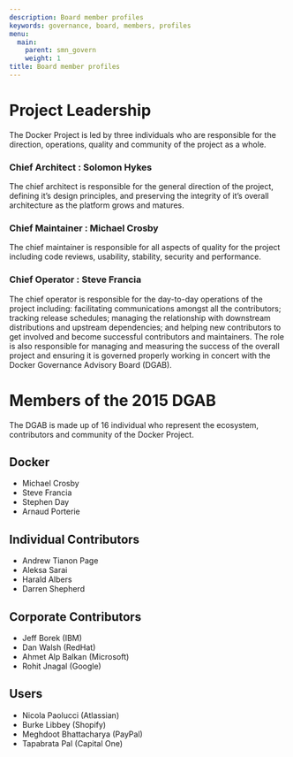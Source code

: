 ```yaml
---
description: Board member profiles
keywords: governance, board, members, profiles
menu:
  main:
    parent: smn_govern
    weight: 1
title: Board member profiles
---
```


# Project Leadership

The Docker Project is led by three individuals who are responsible for the direction, operations, quality and community of the project as a whole.

### Chief Architect : Solomon Hykes

The chief architect is responsible for the general direction of the project,
defining it’s design principles, and preserving the integrity of it’s overall
architecture as the platform grows and matures.

### Chief Maintainer : Michael Crosby

The chief maintainer is responsible for all aspects of quality for the project
including code reviews, usability, stability, security and performance.

### Chief Operator : Steve Francia

The chief operator is responsible for the day-to-day operations of the project
including: facilitating communications amongst all the contributors; tracking
release schedules; managing the relationship with downstream distributions and
upstream dependencies; and helping new contributors to get involved and become
successful contributors and maintainers. The role is also responsible for
managing and measuring the success of the overall project and ensuring it is
governed properly working in concert with the Docker Governance Advisory Board
(DGAB).



# Members of the 2015 DGAB

The DGAB is made up of 16 individual who represent the ecosystem, contributors
and community of the Docker Project.

## Docker 

* Michael Crosby
* Steve Francia
* Stephen Day
* Arnaud Porterie

## Individual Contributors

* Andrew Tianon Page
* Aleksa Sarai
* Harald Albers
* Darren Shepherd

## Corporate Contributors

* Jeff Borek (IBM)
* Dan Walsh (RedHat)
* Ahmet Alp Balkan (Microsoft)
* Rohit Jnagal (Google)

## Users

* Nicola Paolucci (Atlassian)
* Burke Libbey (Shopify)
* Meghdoot Bhattacharya (PayPal)
* Tapabrata Pal (Capital One)